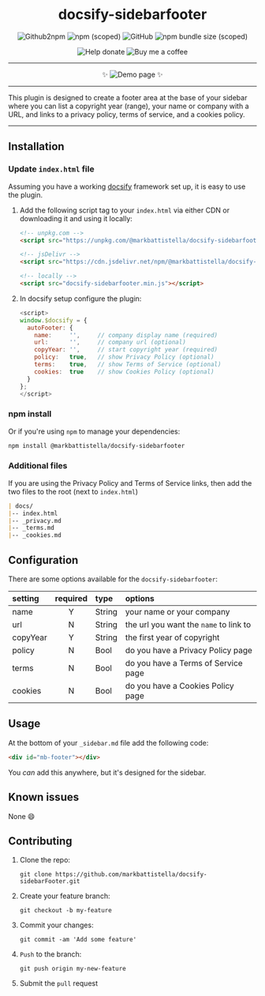 <div align="center">

# docsify-sidebarfooter

![Github2npm](https://github.com/markbattistella/docsify-sidebarfooter/workflows/gh2npm/badge.svg?event=registry_package) ![npm (scoped)](https://img.shields.io/npm/v/@markbattistella/docsify-sidebarfooter) ![GitHub](https://img.shields.io/github/license/markbattistella/docsify-sidebarfooter) ![npm bundle size (scoped)](https://img.shields.io/bundlephobia/minzip/@markbattistella/docsify-sidebarfooter)

![Help donate](https://img.shields.io/badge/%20-@markbattistella-blue?logo=paypal&link=https://www.paypal.me/markbattistella/6AUD) ![Buy me a coffee](https://img.shields.io/badge/%20-buymeacoffee-black?logo=buy-me-a-coffee&link=https://www.buymeacoffee.com/markbattistella)

---

:sparkles: ![Demo page](https://img.shields.io/badge/demo-@markbattistella/docsify--sidebarfooter-blue?style=for-the-badge) :sparkles:

</div>

---

This plugin is designed to create a footer area at the base of your sidebar where you can list a copyright year (range), your name or company with a URL, and links to a privacy policy, terms of service, and a cookies policy.

---

## Installation

### Update `index.html` file

Assuming you have a working [docsify](https://docsify.js.org/) framework set up, it is easy to use the plugin.

1. Add the following script tag to your `index.html` via either CDN or downloading it and using it locally:

    ```html
    <!-- unpkg.com -->
    <script src="https://unpkg.com/@markbattistella/docsify-sidebarfooter@latest"></script>

    <!-- jsDelivr -->
    <script src="https://cdn.jsdelivr.net/npm/@markbattistella/docsify-sidebarfooter@latest"></script>

    <!-- locally -->
    <script src="docsify-sidebarfooter.min.js"></script>
    ```

1. In docsify setup configure the plugin:

    ```js
    <script>
    window.$docsify = {
      autoFooter: {
        name:     '',     // company display name (required)
        url:      '',     // company url (optional)
        copyYear: '',     // start copyright year (required)
        policy:   true,   // show Privacy Policy (optional)
        terms:    true,   // show Terms of Service (optional)
        cookies:  true    // show Cookies Policy (optional)
      }
    };
    </script>
    ```

### npm install

Or if you're using `npm` to manage your dependencies:

```sh
npm install @markbattistella/docsify-sidebarfooter
```

### Additional files

If you are using the Privacy Policy and Terms of Service links, then add the two files to the root (next to `index.html`)

```md
| docs/
|-- index.html
|-- _privacy.md
|-- _terms.md
|-- _cookies.md
```

## Configuration

There are some options available for the `docsify-sidebarfooter`:

| setting   | required | type   | options                                |
| :-------- | :------: | :----- | :------------------------------------- |
| name      | Y        | String | your name or your company              |
| url       | N        | String | the url you want the `name` to link to |
| copyYear  | Y        | String | the first year of copyright            |
| policy    | N        | Bool   | do you have a Privacy Policy page      |
| terms     | N        | Bool   | do you have a Terms of Service page    |
| cookies   | N        | Bool   | do you have a Cookies Policy page      |

## Usage

At the bottom of your `_sidebar.md` file add the following code:

```html
<div id="mb-footer"></div>
```

You _can_ add this anywhere, but it's designed for the sidebar.

## Known issues

None :smile:

## Contributing

1. Clone the repo:

    `git clone https://github.com/markbattistella/docsify-sidebarFooter.git`

2. Create your feature branch:

    `git checkout -b my-feature`

3. Commit your changes:

    `git commit -am 'Add some feature'`

4. `Push` to the branch:

    `git push origin my-new-feature`

5. Submit the `pull` request
